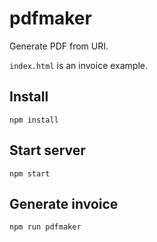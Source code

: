# pdfmaker
Generate PDF from URI.

`index.html` is an invoice example. 

## Install
`npm install`

## Start server
`npm start`

## Generate invoice
`npm run pdfmaker`
